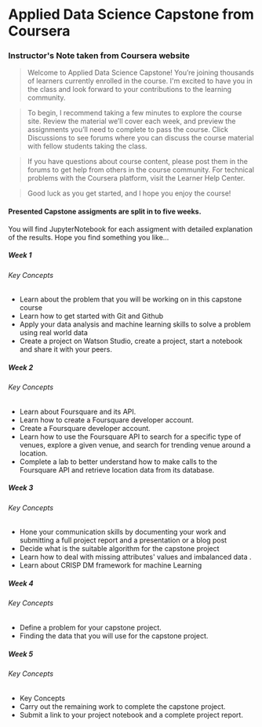 # Applied Data Science Capstone from Coursera

### Instructor's Note taken from Coursera website

> Welcome to Applied Data Science Capstone! You’re joining thousands of learners currently enrolled in the course. I'm excited to have you in the class and look forward to your contributions to the learning community.

> To begin, I recommend taking a few minutes to explore the course site. Review the material we’ll cover each week, and preview the assignments you’ll need to complete to pass the course. Click Discussions to see forums where you can discuss the course material with fellow students taking the class.
 
> If you have questions about course content, please post them in the forums to get help from others in the course community. For technical problems with the Coursera platform, visit the Learner Help Center.
 
> Good luck as you get started, and I hope you enjoy the course!

#### Presented Capstone assigments are split in to five weeks. 
You will find JupyterNotebook for each assigment with detailed explanation of the results.
Hope you find something you like...

##### Week 1 
###### Key Concepts
 - Learn about the problem that you will be working on in this capstone course
 - Learn how to get started with Git and Github
 - Apply your data analysis and machine learning skills to solve a problem using real world data
 - Create a project on Watson Studio, create a project, start a notebook and share it with your peers.

##### Week 2 
###### Key Concepts
 - Learn about Foursquare and its API.
 - Learn how to create a Foursquare developer account.
 - Create a Foursquare developer account.
 - Learn how to use the Foursquare API to search for a specific type of venues, explore a given venue, and search for trending venue around a location.
 - Complete a lab to better understand how to make calls to the Foursquare API and retrieve location data from its database.

##### Week 3
###### Key Concepts
 - Hone your communication skills by documenting your work and submitting a full project report and a presentation or a blog post
 - Decide what is the suitable algorithm for the capstone project
 - Learn how to deal with missing attributes' values and imbalanced data .
 - Learn about CRISP DM framework for machine Learning
##### Week 4
###### Key Concepts
 - Define a problem for your capstone project.
 - Finding the data that you will use for the capstone project.
##### Week 5
###### Key Concepts
 - Key Concepts
 - Carry out the remaining work to complete the capstone project.
 - Submit a link to your project notebook and a complete project report.
